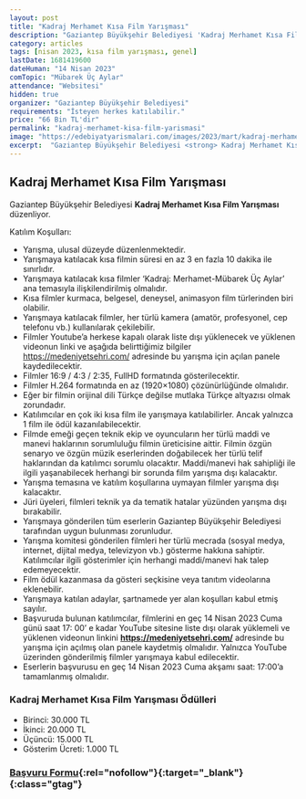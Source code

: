 ```yaml
---
layout: post
title: "Kadraj Merhamet Kısa Film Yarışması"
description: "Gaziantep Büyükşehir Belediyesi 'Kadraj Merhamet Kısa Film Yarışması' düzenliyor."
category: articles
tags: [nisan 2023, kısa film yarışması, genel]
lastDate: 1681419600
dateHuman: "14 Nisan 2023"
comTopic: "Mübarek Üç Aylar"
attendance: "Websitesi"
hidden: true
organizer: "Gaziantep Büyükşehir Belediyesi"
requirements: "İsteyen herkes katılabilir."
price: "66 Bin TL'dir"
permalink: "kadraj-merhamet-kisa-film-yarismasi"
image: "https://edebiyatyarismalari.com/images/2023/mart/kadraj-merhamet-kisa-film-yarismasi.jpg"
excerpt:  "Gaziantep Büyükşehir Belediyesi <strong> Kadraj Merhamet Kısa Film Yarışması </strong> düzenliyor."
---
```


## Kadraj Merhamet Kısa Film Yarışması
Gaziantep Büyükşehir Belediyesi **Kadraj Merhamet Kısa Film Yarışması** düzenliyor.  

Katılım Koşulları:
- Yarışma, ulusal düzeyde düzenlenmektedir.
- Yarışmaya katılacak kısa filmin süresi en az 3 en fazla 10 dakika ile sınırlıdır.
- Yarışmaya katılacak kısa filmler ‘Kadraj: Merhamet-Mübarek Üç Aylar’ ana temasıyla ilişkilendirilmiş olmalıdır.
- Kısa filmler kurmaca, belgesel, deneysel, animasyon film türlerinden biri olabilir.
- Yarışmaya katılacak filmler, her türlü kamera (amatör, profesyonel, cep telefonu vb.) kullanılarak çekilebilir.
- Filmler Youtube’a herkese kapalı olarak liste dışı yüklenecek ve yüklenen videonun linki ve aşağıda belirttiğimiz bilgiler https://medeniyetsehri.com/ adresinde bu yarışma için açılan panele kaydedilecektir.
- Filmler 16:9 / 4:3 / 2:35, FullHD formatında gösterilecektir.
- Filmler H.264 formatında en az (1920×1080) çözünürlüğünde olmalıdır.
- Eğer bir filmin orijinal dili Türkçe değilse mutlaka Türkçe altyazısı olmak zorundadır.
- Katılımcılar en çok iki kısa film ile yarışmaya katılabilirler. Ancak yalnızca 1 film ile ödül kazanılabilecektir.
- Filmde emeği geçen teknik ekip ve oyuncuların her türlü maddi ve manevi haklarının sorumluluğu filmin üreticisine aittir. Filmin özgün senaryo ve özgün müzik eserlerinden doğabilecek her türlü telif haklarından da katılımcı sorumlu olacaktır. Maddi/manevi hak sahipliği ile ilgili yaşanabilecek herhangi bir sorunda film yarışma dışı kalacaktır.
- Yarışma temasına ve katılım koşullarına uymayan filmler yarışma dışı kalacaktır.
- Jüri üyeleri, filmleri teknik ya da tematik hatalar yüzünden yarışma dışı bırakabilir.
- Yarışmaya gönderilen tüm eserlerin Gaziantep Büyükşehir Belediyesi tarafından uygun bulunması zorunludur.
- Yarışma komitesi gönderilen filmleri her türlü mecrada (sosyal medya, internet, dijital medya, televizyon vb.) gösterme hakkına sahiptir. Katılımcılar ilgili gösterimler için herhangi maddi/manevi hak talep edemeyecektir.
- Film ödül kazanmasa da gösteri seçkisine veya tanıtım videolarına eklenebilir.
- Yarışmaya katılan adaylar, şartnamede yer alan koşulları kabul etmiş sayılır.
- Başvuruda bulunan katılımcılar, filmlerini en geç 14 Nisan 2023 Cuma günü saat 17: 00’ e kadar YouTube sitesine liste dışı olarak yüklemeli ve yüklenen videonun linkini **https://medeniyetsehri.com/** adresinde bu yarışma için açılmış olan panele kaydetmiş olmalıdır. Yalnızca YouTube üzerinden gönderilmiş filmler yarışmaya kabul edilecektir.
- Eserlerin başvurusu en geç 14 Nisan 2023 Cuma akşamı saat: 17:00’a tamamlanmış olmalıdır.


### Kadraj Merhamet Kısa Film Yarışması Ödülleri
- Birinci: 30.000 TL
- İkinci: 20.000 TL
- Üçüncü: 15.000 TL
- Gösterim Ücreti: 1.000 TL


### [Başvuru Formu](https://medeniyetsehri.com/?ref=edebiyatyarismalari.com){:rel="nofollow"}{:target="_blank"}{:class="gtag"}
